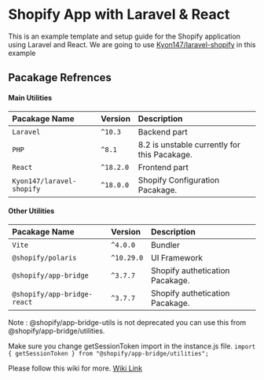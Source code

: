
# Shopify App with Laravel & React

This is an example template and setup guide for the Shopify application using Laravel and React.
We are going to use [Kyon147/laravel-shopify](https://github.com/Kyon147/laravel-shopify "Kyon147/laravel-shopify") in this example


## Pacakage Refrences

#### Main Utilities

| Pacakage Name | Version      | Description                |
| :------------ | :----------- | :------------------------- |
| `Laravel` | `^10.3` | Backend part |
| `PHP` | `^8.1` | 8.2 is unstable currently for this Pacakage. |
| `React` | `^18.2.0` | Frontend part |
| `Kyon147/laravel-shopify` | `^18.0.0` | Shopify Configuration Pacakage. |

#### Other Utilities

| Pacakage Name | Version      | Description                |
| :------------ | :----------- | :------------------------- |
| `Vite` | `^4.0.0` | Bundler |
| `@shopify/polaris` | `^10.29.0` | UI Framework |
| `@shopify/app-bridge` | `^3.7.7` | Shopify authetication Pacakage. |
| `@shopify/app-bridge-react` | `^3.7.7` | Shopify authetication Pacakage. |

Note : @shopify/app-bridge-utils is not deprecated you can use this from @shopify/app-bridge/utilities.

Make sure you change getSessionToken import in the instance.js file.
`import { getSessionToken } from "@shopify/app-bridge/utilities";`

Please follow this wiki for more. [Wiki Link](https://github.com/sp-artisan/shopify-laravel-react-app/wiki)
